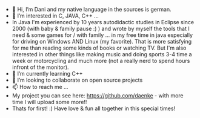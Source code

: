 - 👋 Hi, I’m Dani and my native language in the sources is german.
- 👀 I’m interested in C, JAVA, C++ ...
- In Java I'm experienced by 10 years autodidactic studies in Eclipse since 2000 (with baby & family pause :) ) and wrote by myself the tools that I need & some games for / with family ... in my free time in java especially for driving on Windows AND Linux (my favorite).
   That is more satisfying for me than reading some kinds of books or watching TV.
   But I'm also interested in other things like making music and doing sports 3-4 time a week or motorcycling and much more (not a really nerd to spend hours infront of the monitor). 
- 🌱 I’m currently learning C++
- 💞️ I’m looking to collaborate on open source projects
- 📫 How to reach me ...
- My project you can see here: https://github.com/daenke - with more time I will upload some more!!
- Thats for first! :) Have love & fun all together in this special times!

<!---
daenke/daenke is a ✨ special ✨ repository because its `README.md` (this file) appears on your GitHub profile.
You can click the Preview link to take a look at your changes.
--->
